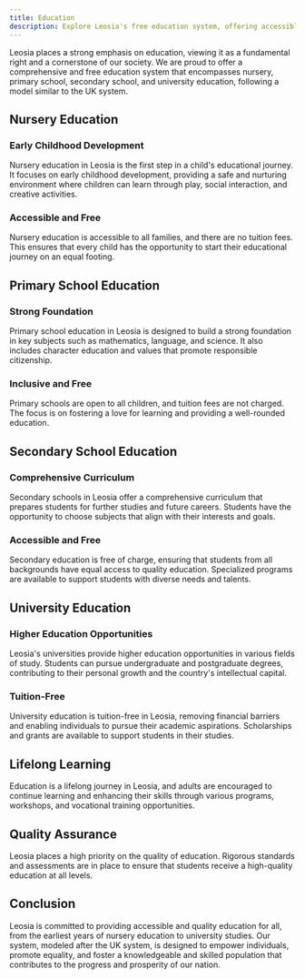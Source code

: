 ```yaml
---
title: Education
description: Explore Leosia's free education system, offering accessible and quality education from nursery to university.
---
```


Leosia places a strong emphasis on education, viewing it as a fundamental right and a cornerstone of our society. We are proud to offer a comprehensive and free education system that encompasses nursery, primary school, secondary school, and university education, following a model similar to the UK system.

## Nursery Education

### Early Childhood Development
Nursery education in Leosia is the first step in a child's educational journey. It focuses on early childhood development, providing a safe and nurturing environment where children can learn through play, social interaction, and creative activities.

### Accessible and Free
Nursery education is accessible to all families, and there are no tuition fees. This ensures that every child has the opportunity to start their educational journey on an equal footing.

## Primary School Education

### Strong Foundation
Primary school education in Leosia is designed to build a strong foundation in key subjects such as mathematics, language, and science. It also includes character education and values that promote responsible citizenship.

### Inclusive and Free
Primary schools are open to all children, and tuition fees are not charged. The focus is on fostering a love for learning and providing a well-rounded education.

## Secondary School Education

### Comprehensive Curriculum
Secondary schools in Leosia offer a comprehensive curriculum that prepares students for further studies and future careers. Students have the opportunity to choose subjects that align with their interests and goals.

### Accessible and Free
Secondary education is free of charge, ensuring that students from all backgrounds have equal access to quality education. Specialized programs are available to support students with diverse needs and talents.

## University Education

### Higher Education Opportunities
Leosia's universities provide higher education opportunities in various fields of study. Students can pursue undergraduate and postgraduate degrees, contributing to their personal growth and the country's intellectual capital.

### Tuition-Free
University education is tuition-free in Leosia, removing financial barriers and enabling individuals to pursue their academic aspirations. Scholarships and grants are available to support students in their studies.

## Lifelong Learning

Education is a lifelong journey in Leosia, and adults are encouraged to continue learning and enhancing their skills through various programs, workshops, and vocational training opportunities.

## Quality Assurance

Leosia places a high priority on the quality of education. Rigorous standards and assessments are in place to ensure that students receive a high-quality education at all levels.

## Conclusion

Leosia is committed to providing accessible and quality education for all, from the earliest years of nursery education to university studies. Our system, modeled after the UK system, is designed to empower individuals, promote equality, and foster a knowledgeable and skilled population that contributes to the progress and prosperity of our nation.
